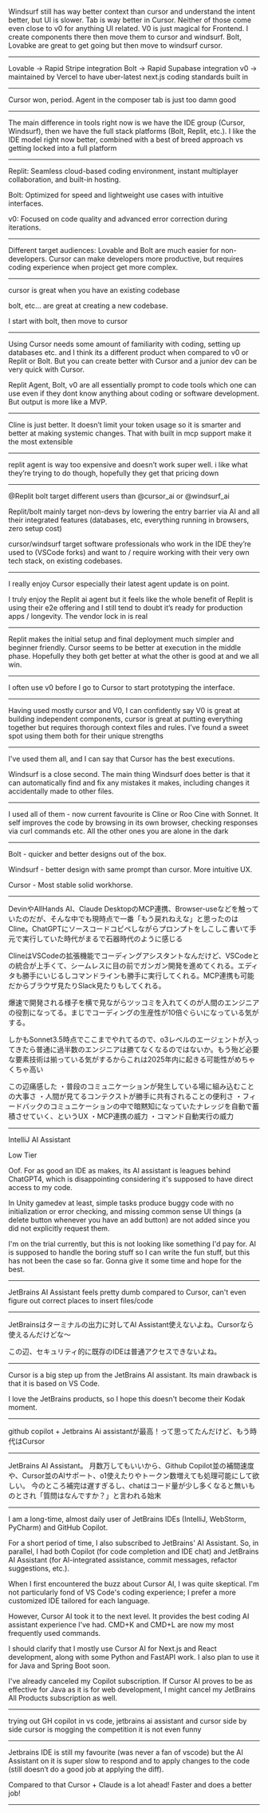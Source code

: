 Windsurf still has way better context than cursor and understand the intent better, but UI is slower. Tab is way better in Cursor. Neither of those come even close to v0 for anything UI related. V0 is just magical for Frontend. I create components there then move them to cursor and windsurf. Bolt, Lovabke are great to get going but then move to windsurf cursor.

---

Lovable -> Rapid Stripe integration
Bolt -> Rapid  Supabase integration
v0 -> maintained by Vercel to have uber-latest next.js coding standards built in

---

Cursor won, period. Agent in the composer tab is just too damn good

---

The main difference in tools right now is we have the IDE group (Cursor, Windsurf), then we have the full stack platforms (Bolt, Replit, etc.).
I like the IDE model right now better, combined with a best of breed approach vs getting locked into a full platform

---

Replit: Seamless cloud-based coding environment, instant multiplayer collaboration, and built-in hosting.

Bolt: Optimized for speed and lightweight use cases with intuitive interfaces.

v0: Focused on code quality and advanced error correction during iterations.

---

Different target audiences: Lovable and Bolt are much easier for non-developers. Cursor can make developers more productive, but requires coding experience when project get more complex.

---

cursor is great when you have an existing codebase

bolt, etc... are great at creating a new codebase.

I start with bolt, then move to cursor

---

Using Cursor needs some amount of familiarity with coding, setting up databases etc. and I think its a different product when compared to v0 or Replit or Bolt. But you can create better with Cursor and a junior dev can be very quick with Cursor. 

Replit Agent, Bolt, v0 are all essentially prompt to code tools which one can use even if they dont know anything about coding or software development. But output is more like a MVP.

--- 

Cline is just better. It doesn’t limit your token usage so it is smarter and better at making systemic changes. That with built in mcp support make it the most extensible

---

replit agent is way too expensive and doesn’t work super well. i like what they’re trying to do though, hopefully they get that pricing down

---

@Replit bolt target different users than 
@cursor_ai or @windsurf_ai

Replit/bolt mainly target non-devs by lowering the entry barrier via AI and all their integrated features (databases, etc, everything running in browsers, zero setup cost)

cursor/windsurf target software professionals who work in the IDE they’re used to (VSCode forks) and want to / require working with their very own tech stack, on existing codebases.

---

I really enjoy Cursor especially their latest agent update is on point. 

I truly enjoy the Replit ai agent but it feels like the whole benefit of Replit is using their e2e offering and I still tend to doubt it’s ready for production apps / longevity. The vendor lock in is real

---

Replit makes the initial setup and final deployment much simpler and beginner friendly. Cursor seems to be better at execution in the middle phase. Hopefully they both get better at what the other is good at and we all win.

---

I often use v0 before I go to Cursor to start prototyping the interface.

---

Having used mostly cursor and V0, I can confidently say V0 is great at building independent components, cursor is great at putting everything together but requires thorough  context files and rules. I’ve found a sweet spot using them both for their unique strengths

---

I've used them all, and I can say that Cursor has the best executions.

Windsurf is a close second. The main thing Windsurf does better is that it can automatically find and fix any mistakes it makes, including changes it accidentally made to other files.

---

I used all of them - now current favourite is Cline or Roo Cine with Sonnet. It self improves the code by browsing in its own browser, checking responses via curl commands etc. All the other ones you are alone in the dark

---

Bolt - quicker and better designs out of the box. 

Windsurf - better design with same prompt than cursor. More intuitive UX. 

Cursor - Most stable solid workhorse. 

---

DevinやAllHands AI、Claude DesktopのMCP連携、Browser-useなどを触っていたのだが、そんな中でも現時点で一番「もう戻れねえな」と思ったのはCline。ChatGPTにソースコードコピペしながらプロンプトをしこしこ書いて手元で実行していた時代がまるで石器時代のように感じる

ClineはVSCodeの拡張機能でコーディングアシスタントなんだけど、VSCodeとの統合が上手くて、シームレスに目の前でガンガン開発を進めてくれる。エディタも勝手にいじるしコマンドラインも勝手に実行してくれる。MCP連携も可能だからブラウザ見たりSlack見たりもしてくれる。

爆速で開発される様子を横で見ながらツッコミを入れてくのが人間のエンジニアの役割になってる。まじでコーディングの生産性が10倍ぐらいになっている気がする。

しかもSonnet3.5時点でここまでやれてるので、o3レベルのエージェントが入ってきたら普通に過半数のエンジニアは勝てなくなるのではないか。もう殆ど必要な要素技術は揃っている気がするからこれは2025年内に起きる可能性がめちゃくちゃ高い

この辺痛感した
・普段のコミュニケーションが発生している場に組み込むことの大事さ
・人間が見てるコンテクストが勝手に共有されることの便利さ
・フィードバックのコミュニケーションの中で暗黙知になっていたナレッジを自動で蓄積させていく、というUX
・MCP連携の威力
・コマンド自動実行の威力

---

IntelliJ AI Assistant

Low Tier

Oof. For as good an IDE as 
 makes, its AI assistant is leagues behind ChatGPT4, which is disappointing considering it's supposed to have direct access to my code.

 In Unity gamedev at least, simple tasks produce buggy code with no initialization or error checking, and missing common sense UI things (a delete button whenever you have an add button) are not added since you did not explicitly request them.

 I'm on the trial currently, but this is not looking like something I'd pay for. AI is supposed to handle the boring stuff so I can write the fun stuff, but this has not been the case so far. Gonna give it some time and hope for the best.

 ---

 JetBrains AI Assistant feels pretty dumb compared to Cursor, can't even figure out correct places to insert files/code

 ---

 JetBrainsはターミナルの出力に対してAI Assistant使えないよね。Cursorなら使えるんだけどな〜

この辺、セキュリティ的に既存のIDEは普通アクセスできないよね。

---

Cursor is a big step up from the JetBrains AI assistant. Its main drawback is that it is based on VS Code.

I love the JetBrains products, so I hope this doesn't become their Kodak moment.

---

github copilot + Jetbrains Ai assistantが最高！って思ってたんだけど、もう時代はCursor

---

JetBrains AI Assistant。
月数万してもいいから、Github Copilot並の補間速度や、Cursor並のAIサポート、o1使えたりやトークン数増えても処理可能にして欲しい。
今のところ補完は遅すぎるし、chatはコード量が少し多くなると無いものとされ「質問はなんですか？」と言われる始末

---

I am a long-time, almost daily user of JetBrains IDEs (IntelliJ, WebStorm, PyCharm) and GitHub Copilot.

For a short period of time, I also subscribed to JetBrains' AI Assistant. So, in parallel, I had both Copilot (for code completion and IDE chat) and JetBrains AI Assistant (for AI-integrated assistance, commit messages, refactor suggestions, etc.).

When I first encountered the buzz about Cursor AI, I was quite skeptical. I'm not particularly fond of VS Code's coding experience; I prefer a more customized IDE tailored for each language.

However, Cursor AI took it to the next level. It provides the best coding AI assistant experience I've had. CMD+K and CMD+L are now my most frequently used commands.

I should clarify that I mostly use Cursor AI for Next.js and React development, along with some Python and FastAPI work. I also plan to use it for Java and Spring Boot soon.

I've already canceled my Copilot subscription. If Cursor AI proves to be as effective for Java as it is for web development, I might cancel my JetBrains All Products subscription as well.

---

trying out GH copilot in vs code, jetbrains ai assistant and cursor side by side
cursor is mogging the competition it is not even funny

---

Jetbrains IDE is still my favourite (was never a fan of vscode) but the AI Assistant on it is super slow to respond and to apply changes to the code (still doesn’t do a good job at applying the diff).

Compared to that Cursor + Claude is a lot ahead! Faster and does a better job!

---

